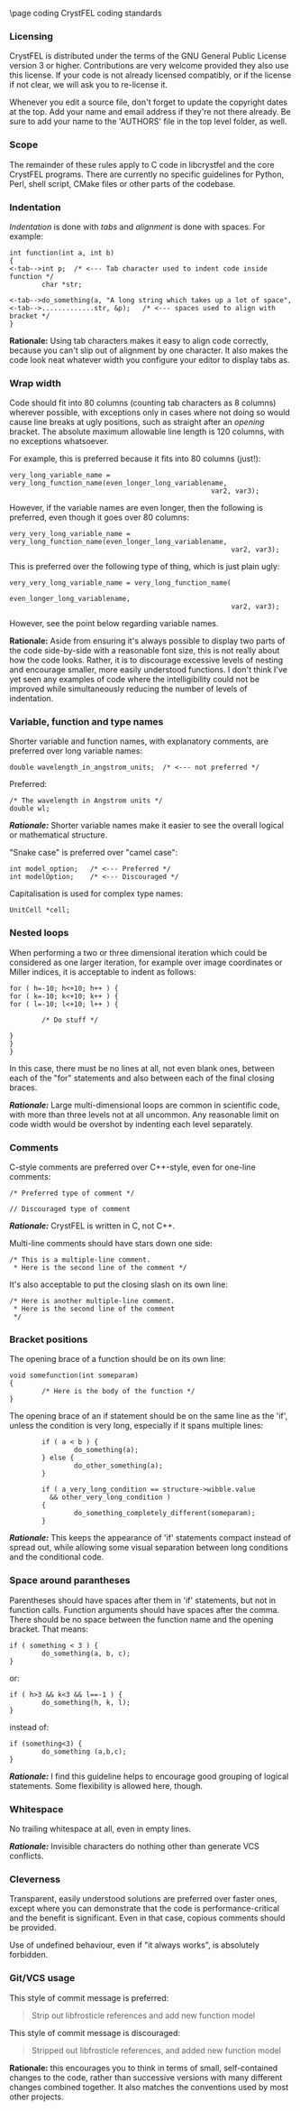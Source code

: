 \page coding CrystFEL coding standards

### Licensing

CrystFEL is distributed under the terms of the GNU General Public License
version 3 or higher.  Contributions are very welcome provided they also use this
license.  If your code is not already licensed compatibly, or if the license if
not clear, we will ask you to re-license it.

Whenever you edit a source file, don't forget to update the copyright dates at
the top.  Add your name and email address if they're not there already.  Be sure
to add your name to the 'AUTHORS' file in the top level folder, as well.

### Scope

The remainder of these rules apply to C code in libcrystfel and the core
CrystFEL programs.  There are currently no specific guidelines for Python,
Perl, shell script, CMake files or other parts of the codebase.

### Indentation

*Indentation* is done with *tabs* and *alignment* is done with spaces.
For example:

    int function(int a, int b)
    {
    <-tab-->int p;  /* <--- Tab character used to indent code inside function */
            char *str;

    <-tab-->do_something(a, "A long string which takes up a lot of space",
    <-tab-->.............str, &p);   /* <--- spaces used to align with bracket */
    }

**Rationale:** Using tab characters makes it easy to align code correctly,
because you can't slip out of alignment by one character.  It also makes the
code look neat whatever width you configure your editor to display tabs as.

### Wrap width

Code should fit into 80 columns (counting tab characters as 8 columns) wherever
possible, with exceptions only in cases where not doing so would cause line
breaks at ugly positions, such as straight after an *opening* bracket.  The
absolute maximum allowable line length is 120 columns, with no exceptions
whatsoever.

For example, this is preferred because it fits into 80 columns (just!):

    very_long_variable_name = very_long_function_name(even_longer_long_variablename,
                                                      var2, var3);

However, if the variable names are even longer, then the following is preferred,
even though it goes over 80 columns:

    very_very_long_variable_name = very_long_function_name(even_longer_long_variablename,
                                                           var2, var3);

This is preferred over the following type of thing, which is just plain ugly:

    very_very_long_variable_name = very_long_function_name(
                                                   even_longer_long_variablename,
                                                           var2, var3);

However, see the point below regarding variable names.

**Rationale:** Aside from ensuring it's always possible to display two parts of
the code side-by-side with a reasonable font size, this is not really about how
the code looks.  Rather, it is to discourage excessive levels of nesting and
encourage smaller, more easily understood functions.  I don't think I've yet
seen any examples of code where the intelligibility could not be improved while
simultaneously reducing the number of levels of indentation.

### Variable, function and type names

Shorter variable and function names, with explanatory comments, are preferred
over long variable names:

    double wavelength_in_angstrom_units;  /* <--- not preferred */

Preferred:

    /* The wavelength in Angstrom units */
    double wl;

***Rationale:*** Shorter variable names make it easier to see the overall
logical or mathematical structure.

"Snake case" is preferred over "camel case":

    int model_option;   /* <--- Preferred */
    int modelOption;    /* <--- Discouraged */

Capitalisation is used for complex type names:

    UnitCell *cell;

### Nested loops

When performing a two or three dimensional iteration which could be considered
as one larger iteration, for example over image coordinates or Miller indices,
it is acceptable to indent as follows:

    for ( h=-10; h<+10; h++ ) {
    for ( k=-10; k<+10; k++ ) {
    for ( l=-10; l<+10; l++ ) {

            /* Do stuff */

    }
    }
    }

In this case, there must be no lines at all, not even blank ones, between each
of the "for" statements and also between each of the final closing braces.

***Rationale:*** Large multi-dimensional loops are common in scientific code,
with more than three levels not at all uncommon.  Any reasonable limit on code
width would be overshot by indenting each level separately.

### Comments

C-style comments are preferred over C++-style, even for one-line comments:

    /* Preferred type of comment */

    // Discouraged type of comment

***Rationale:***  CrystFEL is written in C, not C++.

Multi-line comments should have stars down one side:

    /* This is a multiple-line comment.
     * Here is the second line of the comment */

It's also acceptable to put the closing slash on its own line:

    /* Here is another multiple-line comment.
     * Here is the second line of the comment
     */

### Bracket positions

The opening brace of a function should be on its own line:

    void somefunction(int someparam)
    {
            /* Here is the body of the function */
    }

The opening brace of an if statement should be on the same line as the 'if',
unless the condition is very long, especially if it spans multiple lines:

            if ( a < b ) {
                    do_something(a);
            } else {
                    do_other_something(a);
            }

            if ( a_very_long_condition == structure->wibble.value
              && other_very_long_condition )
            {
                    do_something_completely_different(someparam);
            }

***Rationale:*** This keeps the appearance of 'if' statements compact instead of
spread out, while allowing some visual separation between long conditions and
the conditional code.

### Space around parantheses

Parentheses should have spaces after them in 'if' statements, but not in
function calls. Function arguments should have spaces after the comma.  There
should be no space between the function name and the opening bracket.  That
means:

    if ( something < 3 ) {
            do_something(a, b, c);
    }

or:

    if ( h>3 && k<3 && l==-1 ) {
            do_something(h, k, l);
    }

instead of:

    if (something<3) {
            do_something (a,b,c);
    }

***Rationale:*** I find this guideline helps to encourage good grouping of
logical statements.  Some flexibility is allowed here, though.

### Whitespace

No trailing whitespace at all, even in empty lines.

***Rationale:*** Invisible characters do nothing other than generate VCS
conflicts.

### Cleverness

Transparent, easily understood solutions are preferred over faster ones, except
where you can demonstrate that the code is performance-critical and the benefit
is significant.  Even in that case, copious comments should be provided.

Use of undefined behaviour, even if "it always works", is absolutely forbidden.

### Git/VCS usage

This style of commit message is preferred:

> Strip out libfrosticle references and add new function model

This style of commit message is discouraged:

> Stripped out libfrosticle references, and added new function model

**Rationale:** this encourages you to think in terms of small, self-contained
changes to the code, rather than successive versions with many different changes
combined together.  It also matches the conventions used by most other projects.
